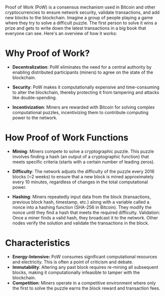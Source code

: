 Proof of Work (PoW) is a consensus mechanism used in Bitcoin and other cryptocurrencies to ensure network security, validate transactions, and add new blocks to the blockchain. Imagine a group of people playing a game where they try to solve a difficult puzzle. The first person to solve it wins a prize and gets to write down the latest transactions in a big book that everyone can see.  Here's an overview of how it works:

# Why Proof of Work?
- **Decentralization**: PoW eliminates the need for a central authority by enabling distributed participants (miners) to agree on the state of the blockchain.

- **Security**: PoW makes it computationally expensive and time-consuming to alter the blockchain, thereby protecting it from tampering and attacks like double-spending.

- **Incentivization**: Miners are rewarded with Bitcoin for solving complex computational puzzles, incentivizing them to contribute computing power to the network.

# How Proof of Work Functions
- **Mining**: Miners compete to solve a cryptographic puzzle. This puzzle involves finding a hash (an output of a cryptographic function) that meets specific criteria (starts with a certain number of leading zeros).

- **Difficulty**: The network adjusts the difficulty of the puzzle every 2016 blocks (~2 weeks) to ensure that a new block is mined approximately every 10 minutes, regardless of changes in the total computational power.

- **Hashing**: Miners repeatedly input data from the block (transactions, previous block hash, timestamp, etc.) along with a variable called a nonce into a hashing function (SHA-256 in Bitcoin). They modify the nonce until they find a hash that meets the required difficulty.
Validation: Once a miner finds a valid hash, they broadcast it to the network. Other nodes verify the solution and validate the transactions in the block.

# Characteristics
- **Energy-Intensive:** PoW consumes significant computational resources and electricity. This is often a point of criticism and debate.
- **Immutability**: Altering any past block requires re-mining all subsequent blocks, making it computationally infeasible to tamper with the blockchain.
- **Competition**: Miners operate in a competitive environment where only the first to solve the puzzle earns the block reward and transaction fees.
# 